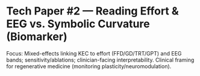# Tech Paper #2 — Reading Effort & EEG vs. Symbolic Curvature (Biomarker)

Focus: Mixed-effects linking KEC to effort (FFD/GD/TRT/GPT) and EEG bands; sensitivity/ablations; clinician-facing interpretability. Clinical framing for regenerative medicine (monitoring plasticity/neuromodulation).
